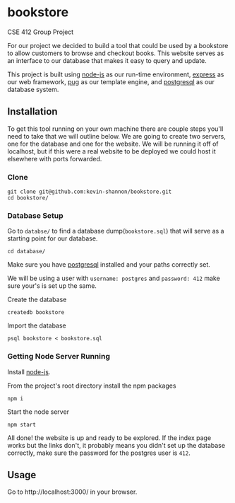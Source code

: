 # bookstore
CSE 412 Group Project

For our project we decided to build a tool that could be used by a bookstore to allow customers to browse and checkout books. This website serves as an interface to our database that makes it easy to query and update.

This project is built using [node-js](https://nodejs.org/en/) as our run-time environment, [express](https://expressjs.com/) as our web framework, [pug](https://pugjs.org/api/getting-started.html) as our template engine, and [postgresql](https://www.postgresql.org/download/) as our database system.

## Installation
To get this tool running on your own machine there are couple steps you'll need to take that we will outline below. We are going to create two servers, one for the database and one for the website. We will be running it off of localhost, but if this were a real website to be deployed we could host it elsewhere with ports forwarded.

### Clone
```
git clone git@github.com:kevin-shannon/bookstore.git
cd bookstore/
```

### Database Setup
Go to `databse/` to find a database dump(`bookstore.sql`) that will serve as a starting point for our database.
```
cd database/
```
Make sure you have [postgresql](https://www.postgresql.org/download/) installed and your paths correctly set.

We will be using a user with `username: postgres` and `password: 412` make sure your's is set up the same.

Create the database
```
createdb bookstore
```

Import the database
```
psql bookstore < bookstore.sql
```

### Getting Node Server Running
Install [node-js](https://nodejs.org/en/).

From the project's root directory install the npm packages
```
npm i
```
Start the node server
```
npm start
```
All done! the website is up and ready to be explored. If the index page works but the links don't, it probably means you didn't set up the database correctly, make sure the password for the postgres user is `412`.

## Usage
Go to http://localhost:3000/ in your browser.
